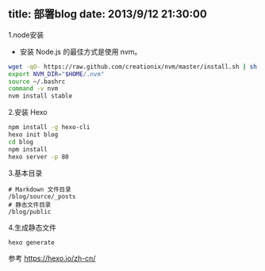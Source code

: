 title: 部署blog
date: 2013/9/12 21:30:00
---

1.node安装
* 安装 Node.js 的最佳方式是使用 nvm。
```bash
wget -qO- https://raw.github.com/creationix/nvm/master/install.sh | sh
export NVM_DIR="$HOME/.nvm"
source ~/.bashrc
command -v nvm
nvm install stable
```
2.安装 Hexo
```bash
npm install -g hexo-cli
hexo init blog
cd blog
npm install
hexo server -p 80
```
3.基本目录
```
# Markdown 文件目录
/blog/source/_posts
# 静态文件目录
/blog/public
```

4.生成静态文件
```bash
hexo generate
```




参考 https://hexo.io/zh-cn/

